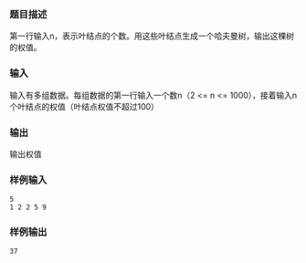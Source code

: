 ### 题目描述

第一行输入n，表示叶结点的个数。用这些叶结点生成一个哈夫曼树，输出这棵树的权值。

### 输入

输入有多组数据。每组数据的第一行输入一个数n（2 <= n <= 1000），接着输入n个叶结点的权值（叶结点权值不超过100）

### 输出

输出权值

### 样例输入

```
5
1 2 2 5 9
```

### 样例输出

```
37
```